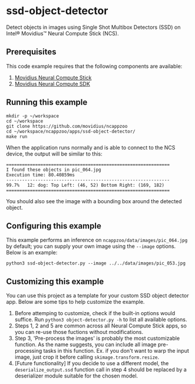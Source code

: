 # ssd-object-detector

Detect objects in images using Single Shot Multibox Detectors (SSD) on Intel® Movidius™ Neural Compute Stick (NCS).

## Prerequisites

This code example requires that the following components are available:
1. <a href="https://developer.movidius.com/buy" target="_blank">Movidius Neural Compute Stick</a>
2. <a href="https://developer.movidius.com/start" target="_blank">Movidius Neural Compute SDK</a>

## Running this example

~~~
mkdir -p ~/workspace
cd ~/workspace
git clone https://github.com/movidius/ncappzoo
cd ~/workspace/ncappzoo/apps/ssd-object-detector/
make run
~~~
 
When the application runs normally and is able to connect to the NCS device, the output will be similar to this:

~~~
==============================================================
I found these objects in pic_064.jpg
Execution time: 80.40859ms
--------------------------------------------------------------
99.7%	12: dog: Top Left: (46, 52) Bottom Right: (169, 182)
==============================================================
~~~

You should also see the image with a bounding box around the detected object.

## Configuring this example

This example performs an inference on `ncappzoo/data/images/pic_064.jpg` by default; you can supply your own image using the `--image` options. Below is an example:

~~~
python3 ssd-object-detector.py --image ../../data/images/pic_053.jpg
~~~

## Customizing this example

You can use this project as a template for your custom SSD object detector app. Below are some tips to help customize the example.

1. Before attemping to customize, check if the built-in options would suffice. Run `python3 object-detector.py -h` to list all available options.
2. Steps 1, 2 and 5 are common across all Neural Compute Stick apps, so you can re-use those fuctions without modifications.
3. Step 3, 'Pre-process the images' is probably the most customizable function. As the name suggests, you can include all image pre-processing tasks in this function. Ex. if you don't want to warp the input image, just crop it before calling `skimage.transform.resize`.
4. [Future functionality] If you decide to use a different model, the `deserialize_output.ssd` function call in step 4 should be replaced by a deserializer module suitable for the chosen model.
